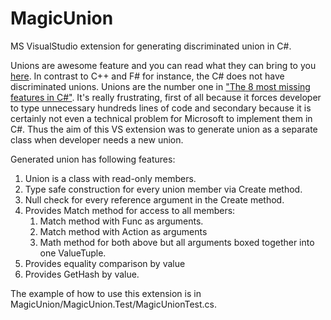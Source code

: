 # MagicUnion
MS VisualStudio extension for generating discriminated union in C#.

Unions are awesome feature and you can read what they can bring to you [here](https://fsharpforfunandprofit.com/posts/discriminated-unions/). 
In contrast to C++ and F# for instance, the C# does not have discriminated unions. Unions are the number one in ["The 8 most missing features in C#"](https://tooslowexception.com/the-8-most-missing-features-in-c/). 
It's really frustrating, first of all because it forces developer to type unnecessary hundreds lines of code and secondary because it is certainly not even a technical problem for Microsoft to implement them in C#. Thus the aim of this VS extension was to generate union as a separate class when developer needs a new union.

Generated union has following features:

1. Union is a class with read-only members.
1. Type safe construction for every union member via Create method.
1. Null check for every reference argument in the Create method.
1. Provides Match method for access to all members:
   1. Match method with Func as arguments.
   1. Match method with Action as arguments
   1. Math method for both above but all arguments boxed together into one ValueTuple.
1. Provides equality comparison by value
1. Provides GetHash by value.


The example of how to use this extension is in MagicUnion/MagicUnion.Test/MagicUnionTest.cs.



